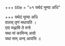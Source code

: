 +++
title = "०१ यथेदं भूम्या अधि"

+++
यथेदं भूम्या अधि  
वातस् तृणं मथायति ।  
एवा मथ्नामि ते मनो  
यथा मां कामिन्य् असो  
यथा माम् अन्व् आयसि ॥
